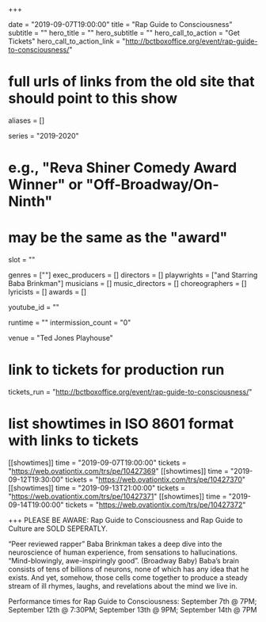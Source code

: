 +++

date = "2019-09-07T19:00:00"
title = "Rap Guide to Consciousness"
subtitle = ""
hero_title = ""
hero_subtitle = ""
hero_call_to_action = "Get Tickets"
hero_call_to_action_link = "http://bctboxoffice.org/event/rap-guide-to-consciousness/"

# full urls of links from the old site that should point to this show
aliases = []

series = "2019-2020"
# e.g., "Reva Shiner Comedy Award Winner" or "Off-Broadway/On-Ninth"
# may be the same as the "award"
slot = ""

genres = [""]
exec_producers = []
directors = []
playwrights = ["and Starring Baba Brinkman"]
musicians = []
music_directors = []
choreographers = []
lyricists = []
awards = []

youtube_id = ""

runtime = ""
intermission_count = "0"

venue = "Ted Jones Playhouse"

# link to tickets for production run
tickets_run = "http://bctboxoffice.org/event/rap-guide-to-consciousness/"

# list showtimes in ISO 8601 format with links to tickets
[[showtimes]]
    time = "2019-09-07T19:00:00"
    tickets = "https://web.ovationtix.com/trs/pe/10427369"
[[showtimes]]
    time = "2019-09-12T19:30:00"
    tickets = "https://web.ovationtix.com/trs/pe/10427370"
[[showtimes]]
    time = "2019-09-13T21:00:00"
    tickets = "https://web.ovationtix.com/trs/pe/10427371"
[[showtimes]]
    time = "2019-09-14T19:00:00"
    tickets = "https://web.ovationtix.com/trs/pe/10427372"

+++
PLEASE BE AWARE: Rap Guide to Consciousness and Rap Guide to Culture are SOLD SEPERATLY.

“Peer reviewed rapper” Baba Brinkman takes a deep dive into the neuroscience of human experience, from sensations to hallucinations. “Mind-blowingly, awe-inspiringly good”. (Broadway Baby) Baba’s brain consists of tens of billions of neurons, none of which has any idea that he exists. And yet, somehow, those cells come together to produce a steady stream of ill rhymes, laughs, and revelations about the mind we live in.

Performance times for Rap Guide to Consciousness: September 7th @ 7PM; September 12th @ 7:30PM; September 13th @ 9PM; September 14th @ 7PM  
